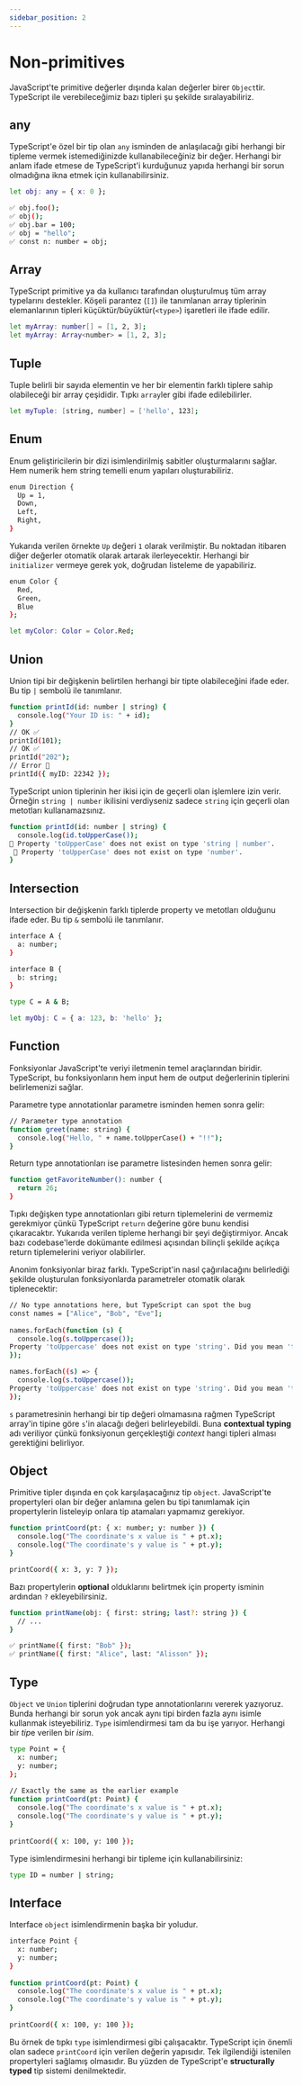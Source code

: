 ```yaml
---
sidebar_position: 2
---
```


# Non-primitives

JavaScript'te primitive değerler dışında kalan değerler birer `Object`tir. TypeScript ile verebileceğimiz bazı tipleri şu şekilde sıralayabiliriz.

## any

TypeScript'e özel bir tip olan `any` isminden de anlaşılacağı gibi herhangi bir tipleme vermek istemediğinizde kullanabileceğiniz bir değer. Herhangi bir anlam ifade etmese de TypeScript'i kurduğunuz yapıda herhangi bir sorun olmadığına ikna etmek için kullanabilirsiniz.

```bash
let obj: any = { x: 0 };

✅ obj.foo();
✅ obj();
✅ obj.bar = 100;
✅ obj = "hello";
✅ const n: number = obj;
```

## **Array**

TypeScript primitive ya da kullanıcı tarafından oluşturulmuş tüm array typelarını destekler. Köşeli parantez (`[]`) ile tanımlanan array tiplerinin elemanlarının tipleri küçüktür/büyüktür(`<type>`) işaretleri ile ifade edilir.

```bash
let myArray: number[] = [1, 2, 3];
let myArray: Array<number> = [1, 2, 3];
```

## **Tuple**

Tuple belirli bir sayıda elementin ve her bir elementin farklı tiplere sahip olabileceği bir array çeşididir. Tıpkı `array`ler gibi ifade edilebilirler.

```bash
let myTuple: [string, number] = ['hello', 123];
```

## **Enum**

Enum geliştiricilerin bir dizi isimlendirilmiş sabitler oluşturmalarını sağlar. Hem numerik hem string temelli enum yapıları oluşturabiliriz.

```bash
enum Direction {
  Up = 1,
  Down,
  Left,
  Right,
}
```

Yukarıda verilen örnekte `Up` değeri `1` olarak verilmiştir. Bu noktadan itibaren diğer değerler otomatik olarak artarak ilerleyecektir. Herhangi bir `initializer` vermeye gerek yok, doğrudan listeleme de yapabiliriz.

```bash
enum Color {
  Red,
  Green,
  Blue
};

let myColor: Color = Color.Red;
```

## **Union**

Union tipi bir değişkenin belirtilen herhangi bir tipte olabileceğini ifade eder. Bu tip `|` sembolü ile tanımlanır.

```bash
function printId(id: number | string) {
  console.log("Your ID is: " + id);
}
// OK ✅
printId(101);
// OK ✅
printId("202");
// Error 🚨
printId({ myID: 22342 });
```

TypeScript union tiplerinin her ikisi için de geçerli olan işlemlere izin verir. Örneğin `string | number` ikilisini verdiyseniz sadece `string` için geçerli olan metotları kullanamazsınız.

```bash
function printId(id: number | string) {
  console.log(id.toUpperCase());
🚨 Property 'toUpperCase' does not exist on type 'string | number'.
 🚨 Property 'toUpperCase' does not exist on type 'number'.
}
```

## **Intersection**

Intersection bir değişkenin farklı tiplerde property ve metotları olduğunu ifade eder. Bu tip `&` sembolü ile tanımlanır.

```bash
interface A {
  a: number;
}

interface B {
  b: string;
}

type C = A & B;

let myObj: C = { a: 123, b: 'hello' };
```

## **Function**

Fonksiyonlar JavaScript'te veriyi iletmenin temel araçlarından biridir. TypeScript, bu fonksiyonların hem input hem de output değerlerinin tiplerini belirlemenizi sağlar.

Parametre type annotationlar parametre isminden hemen sonra gelir:

```bash
// Parameter type annotation
function greet(name: string) {
  console.log("Hello, " + name.toUpperCase() + "!!");
}
```
Return type annotationları ise parametre listesinden hemen sonra gelir:

```bash
function getFavoriteNumber(): number {
  return 26;
}
```

Tıpkı değişken type annotationları gibi return tiplemelerini de vermemiz gerekmiyor çünkü TypeScript `return` değerine göre bunu kendisi çıkaracaktır. Yukarıda verilen tipleme herhangi bir şeyi değiştirmiyor. Ancak bazı codebase'lerde dokümante edilmesi açısından bilinçli şekilde açıkça return tiplemelerini veriyor olabilirler.

Anonim fonksiyonlar biraz farklı. TypeScript'in nasıl çağırılacağını belirlediği şekilde oluşturulan fonksiyonlarda parametreler otomatik olarak tiplenecektir:

```bash
// No type annotations here, but TypeScript can spot the bug
const names = ["Alice", "Bob", "Eve"];
 
names.forEach(function (s) {
  console.log(s.toUppercase());
Property 'toUppercase' does not exist on type 'string'. Did you mean 'toUpperCase'?
});

names.forEach((s) => {
  console.log(s.toUppercase());
Property 'toUppercase' does not exist on type 'string'. Did you mean 'toUpperCase'?
});
```
`s` parametresinin herhangi bir tip değeri olmamasına rağmen TypeScript array'in tipine göre `s`'in alacağı değeri belirleyebildi. Buna **contextual typing** adı veriliyor çünkü fonksiyonun gerçekleştiği *context* hangi tipleri alması gerektiğini belirliyor.

## Object

Primitive tipler dışında en çok karşılaşacağınız tip `object`. JavaScript'te propertyleri olan bir değer anlamına gelen bu tipi tanımlamak için propertylerin listeleyip onlara tip atamaları yapmamız gerekiyor.

```bash
function printCoord(pt: { x: number; y: number }) {
  console.log("The coordinate's x value is " + pt.x);
  console.log("The coordinate's y value is " + pt.y);
}

printCoord({ x: 3, y: 7 });
```

Bazı propertylerin **optional** olduklarını belirtmek için property isminin ardından `?` ekleyebilirsiniz.

```bash
function printName(obj: { first: string; last?: string }) {
  // ...
}

✅ printName({ first: "Bob" });
✅ printName({ first: "Alice", last: "Alisson" });
```

## Type

`Object` ve `Union` tiplerini doğrudan type annotationlarını vererek yazıyoruz. Bunda herhangi bir sorun yok ancak aynı tipi birden fazla aynı isimle kullanmak isteyebiliriz. `Type` isimlendirmesi tam da bu işe yarıyor. Herhangi bir *tip*e verilen bir *isim*.

```bash
type Point = {
  x: number;
  y: number;
};
 
// Exactly the same as the earlier example
function printCoord(pt: Point) {
  console.log("The coordinate's x value is " + pt.x);
  console.log("The coordinate's y value is " + pt.y);
}
 
printCoord({ x: 100, y: 100 });
```

Type isimlendirmesini herhangi bir tipleme için kullanabilirsiniz:

```bash
type ID = number | string;
```

## Interface

Interface `object` isimlendirmenin başka bir yoludur.

```bash
interface Point {
  x: number;
  y: number;
}
 
function printCoord(pt: Point) {
  console.log("The coordinate's x value is " + pt.x);
  console.log("The coordinate's y value is " + pt.y);
}
 
printCoord({ x: 100, y: 100 });
```

Bu örnek de tıpkı `type` isimlendirmesi gibi çalışacaktır. TypeScript için önemli olan sadece `printCoord` için verilen değerin yapısıdır. Tek ilgilendiği istenilen propertyleri sağlamış olmasıdır. Bu yüzden de TypeScript'e **structurally typed** tip sistemi denilmektedir.


